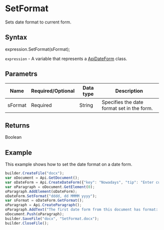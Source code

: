 # SetFormat

Sets date format to current form.

## Syntax

expression.SetFormat(sFormat);

`expression` - A variable that represents a [ApiDateForm](../ApiDateForm.md) class.

## Parametrs

| **Name** | **Required/Optional** | **Data type** | **Description** |
| ------------- | ------------- | ------------- | ------------- |
| sFormat | Required | String | Specifies the date format set in the form. |

## Returns

Boolean

## Example

This example shows how to set the date format on a date form.

```javascript
builder.CreateFile("docx");
var oDocument = Api.GetDocument();
var oDateForm = Api.CreateDateForm({"key": "Nowadays", "tip": "Enter current date", "required": true, "placeholder": "Your date here", "format": "mm.dd.yyyy", "lang": "en-US"});
var oParagraph = oDocument.GetElement(0);
oParagraph.AddElement(oDateForm);
oDateForm.SetFormat("dddd, dd MMMM yyyy");
var sFormat = oDateForm.GetFormat();
oParagraph = Api.CreateParagraph();
oParagraph.AddText("The first date form from this document has format: " + sFormat);
oDocument.Push(oParagraph);
builder.SaveFile("docx", "SetFormat.docx");
builder.CloseFile();
```